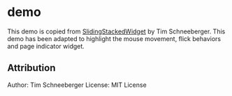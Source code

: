 # demo

This demo is copied from
[SlidingStackedWidget](https://github.com/ThePBone/SlidingStackedWidget.git)
by Tim Schneeberger.  This demo has been adapted to highlight the
mouse movement, flick behaviors and page indicator widget.

## Attribution

Author: Tim Schneeberger
License: MIT License

